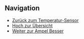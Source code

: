 
## Navigation


* [Zurück zum Temperatur-Sensor](../04_04_TemperaturSensor/index.html)  
* [Hoch zur Übersicht](../index.html)  
* [Weiter zur Ampel Besser](../04_06_TemperaturAmpelBesser/index.html)  

